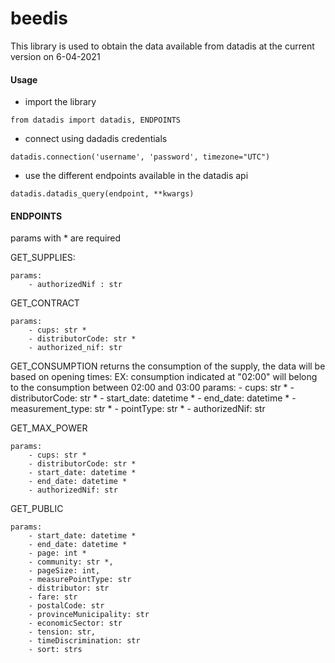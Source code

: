 # beedis
This library is used to obtain the data available from datadis at the current version on 6-04-2021

#### Usage

- import the library
```
from datadis import datadis, ENDPOINTS
```

- connect using dadadis credentials

```
datadis.connection('username', 'password', timezone="UTC")
```

- use the different endpoints available in the datadis api

```
datadis.datadis_query(endpoint, **kwargs)
```

#### ENDPOINTS
params with * are required

GET_SUPPLIES:
    
    params: 
        - authorizedNif : str

GET_CONTRACT

    params:
        - cups: str *
        - distributorCode: str *
        - authorized_nif: str


GET_CONSUMPTION
    returns the consumption of the supply, the data will be based on opening times:
    EX: consumption indicated at "02:00" will belong to the consumption between 02:00 and 03:00
    params:
        - cups: str *
        - distributorCode: str *
        - start_date: datetime *
        - end_date: datetime *
        - measurement_type: str *
        - pointType: str *
        - authorizedNif: str

GET_MAX_POWER

    params:
        - cups: str *
        - distributorCode: str *
        - start_date: datetime *
        - end_date: datetime *
        - authorizedNif: str

GET_PUBLIC
    
    params: 
        - start_date: datetime *
        - end_date: datetime *
        - page: int *
        - community: str *,
        - pageSize: int,
        - measurePointType: str
        - distributor: str
        - fare: str
        - postalCode: str
        - provinceMunicipality: str
        - economicSector: str
        - tension: str,
        - timeDiscrimination: str
        - sort: strs